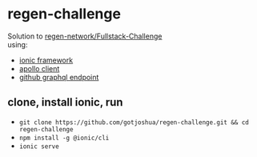 # regen-challenge

Solution to [regen-network/Fullstack-Challenge](https://github.com/regen-network/Fullstack-Challenge)  
using:
* [ionic framework](https://ionicframework.com/docs/react)  
* [apollo client](https://www.apollographql.com/docs/react/get-started/)
* [github graphql endpoint](https://docs.github.com/en/free-pro-team@latest/graphql/guides/forming-calls-with-graphql#the-graphql-endpoint)


## clone, install ionic, run
* `git clone https://github.com/gotjoshua/regen-challenge.git && cd regen-challenge`
* `npm install -g @ionic/cli`
* `ionic serve`